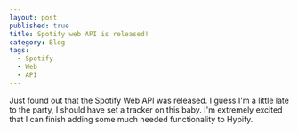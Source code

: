 ```yaml
---
layout: post
published: true
title: Spotify web API is released!
category: Blog
tags:
  - Spotify
  - Web
  - API
---
```


Just found out that the Spotify Web API was released.  I guess I'm a little late to the party, I should have set a tracker on this baby.  I'm extremely excited that I can finish adding some much needed functionality to Hypify.
